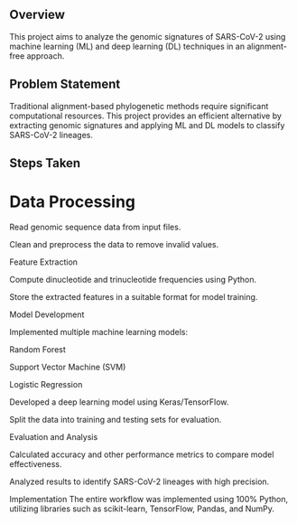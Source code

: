 
## Overview

This project aims to analyze the genomic signatures of SARS-CoV-2 using machine learning (ML) and deep learning (DL) techniques in an alignment-free approach.

## Problem Statement

Traditional alignment-based phylogenetic methods require significant computational resources. This project provides an efficient alternative by extracting genomic signatures and applying ML and DL models to classify SARS-CoV-2 lineages.

## Steps Taken 
# Data Processing

Read genomic sequence data from input files.

Clean and preprocess the data to remove invalid values.

Feature Extraction

Compute dinucleotide and trinucleotide frequencies using Python.

Store the extracted features in a suitable format for model training.

Model Development

Implemented multiple machine learning models:

Random Forest

Support Vector Machine (SVM)

Logistic Regression


Developed a deep learning model using Keras/TensorFlow.

Split the data into training and testing sets for evaluation.

Evaluation and Analysis

Calculated accuracy and other performance metrics to compare model effectiveness.

Analyzed results to identify SARS-CoV-2 lineages with high precision.

Implementation
The entire workflow was implemented using 100% Python, utilizing libraries such as scikit-learn, TensorFlow, Pandas, and NumPy.
